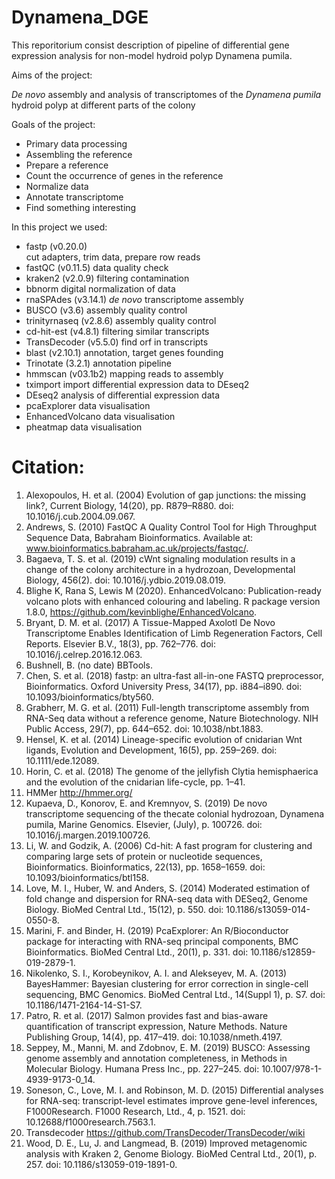 # Dynamena_DGE
This reporitorium consist description of pipeline of differential gene expression analysis for non-model hydroid polyp Dynamena pumila.

Aims of the project:

*De novo* assembly and analysis of transcriptomes of the *Dynamena pumila* hydroid polyp at different parts of the colony

Goals of the project:

* Primary data processing
* Assembling the reference
* Prepare a reference
* Count the occurrence of genes in the reference
* Normalize data
* Annotate transcriptome
* Find something interesting


In this project we used:
* fastp (v0.20.0)    
    cut adapters, trim data, prepare row reads
* fastQC (v0.11.5)
    data quality check
* kraken2 (v2.0.9)
    filtering contamination
* bbnorm
    digital normalization of data
* rnaSPAdes (v3.14.1) 
    *de novo* transcriptome assembly
* BUSCO (v3.6)
    assembly quality control
* trinityrnaseq (v2.8.6)
    assembly quality control
* cd-hit-est (v4.8.1)
    filtering similar transcripts
* TransDecoder (v5.5.0)
   find orf in transcripts
* blast (v2.10.1)
   annotation, target genes founding
* Trinotate (3.2.1)
   annotation pipeline
* hmmscan (v03.1b2)
   mapping reads to assembly
* tximport
   import differential expression data to DEseq2 
* DEseq2
   analysis of differential expression data
* pcaExplorer
   data visualisation
* EnhancedVolcano
   data visualisation
* pheatmap
   data visualisation

# Citation:
1.	Alexopoulos, H. et al. (2004) Evolution of gap junctions: the missing link?, Current Biology, 14(20), pp. R879–R880. doi: 10.1016/j.cub.2004.09.067.
2.	Andrews, S. (2010) FastQC A Quality Control Tool for High Throughput Sequence Data, Babraham Bioinformatics. Available at: www.bioinformatics.babraham.ac.uk/projects/fastqc/.
3.	Bagaeva, T. S. et al. (2019) сWnt signaling modulation results in a change of the colony architecture in a hydrozoan, Developmental Biology, 456(2). doi: 10.1016/j.ydbio.2019.08.019.
4.	Blighe K, Rana S, Lewis M (2020). EnhancedVolcano: Publication-ready volcano plots with enhanced colouring and labeling. R package version 1.8.0, https://github.com/kevinblighe/EnhancedVolcano.
5.	Bryant, D. M. et al. (2017) A Tissue-Mapped Axolotl De Novo Transcriptome Enables Identification of Limb Regeneration Factors, Cell Reports. Elsevier B.V., 18(3), pp. 762–776. doi: 10.1016/j.celrep.2016.12.063.
6.	Bushnell, B. (no date) BBTools.
7.	Chen, S. et al. (2018) fastp: an ultra-fast all-in-one FASTQ preprocessor, Bioinformatics. Oxford University Press, 34(17), pp. i884–i890. doi: 10.1093/bioinformatics/bty560.
8.	Grabherr, M. G. et al. (2011) Full-length transcriptome assembly from RNA-Seq data without a reference genome, Nature Biotechnology. NIH Public Access, 29(7), pp. 644–652. doi: 10.1038/nbt.1883.
9.	Hensel, K. et al. (2014) Lineage-specific evolution of cnidarian Wnt ligands, Evolution and Development, 16(5), pp. 259–269. doi: 10.1111/ede.12089.
10.	Horin, C. et al. (2018) The genome of the jellyfish Clytia hemisphaerica and the evolution of the cnidarian life-cycle, pp. 1–41.
11.	HMMer http://hmmer.org/
12.	Kupaeva, D., Konorov, E. and Kremnyov, S. (2019) De novo transcriptome sequencing of the thecate colonial hydrozoan, Dynamena pumila, Marine Genomics. Elsevier, (July), p. 100726. doi: 10.1016/j.margen.2019.100726.
13.	Li, W. and Godzik, A. (2006) Cd-hit: A fast program for clustering and comparing large sets of protein or nucleotide sequences, Bioinformatics. Bioinformatics, 22(13), pp. 1658–1659. doi: 10.1093/bioinformatics/btl158.
14.	Love, M. I., Huber, W. and Anders, S. (2014) Moderated estimation of fold change and dispersion for RNA-seq data with DESeq2, Genome Biology. BioMed Central Ltd., 15(12), p. 550. doi: 10.1186/s13059-014-0550-8.
15.	Marini, F. and Binder, H. (2019) PcaExplorer: An R/Bioconductor package for interacting with RNA-seq principal components, BMC Bioinformatics. BioMed Central Ltd., 20(1), p. 331. doi: 10.1186/s12859-019-2879-1.
16.	Nikolenko, S. I., Korobeynikov, A. I. and Alekseyev, M. A. (2013) BayesHammer: Bayesian clustering for error correction in single-cell sequencing, BMC Genomics. BioMed Central Ltd., 14(Suppl 1), p. S7. doi: 10.1186/1471-2164-14-S1-S7.
17.	Patro, R. et al. (2017) Salmon provides fast and bias-aware quantification of transcript expression, Nature Methods. Nature Publishing Group, 14(4), pp. 417–419. doi: 10.1038/nmeth.4197.
18.	Seppey, M., Manni, M. and Zdobnov, E. M. (2019) BUSCO: Assessing genome assembly and annotation completeness, in Methods in Molecular Biology. Humana Press Inc., pp. 227–245. doi: 10.1007/978-1-4939-9173-0_14.
19.	Soneson, C., Love, M. I. and Robinson, M. D. (2015) Differential analyses for RNA-seq: transcript-level estimates improve gene-level inferences, F1000Research. F1000 Research, Ltd., 4, p. 1521. doi: 10.12688/f1000research.7563.1.
20.	Transdecoder https://github.com/TransDecoder/TransDecoder/wiki
21.	Wood, D. E., Lu, J. and Langmead, B. (2019) Improved metagenomic analysis with Kraken 2, Genome Biology. BioMed Central Ltd., 20(1), p. 257. doi: 10.1186/s13059-019-1891-0.
